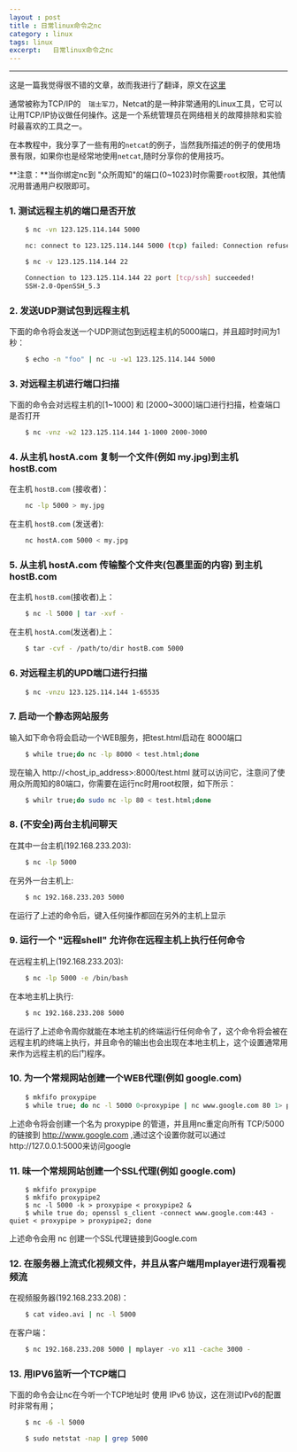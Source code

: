 ```yaml
---
layout : post
title : 日常linux命令之nc
category : linux
tags: linux
excerpt:   日常linux命令之nc
---
```



******

这是一篇我觉得很不错的文章，故而我进行了翻译，原文在[这里](http://xmodulo.com/useful-netcat-examples-linux.html)

<!-- more -->

通常被称为TCP/IP的　`瑞士军刀`，Netcat的是一种非常通用的Linux工具，它可以让用TCP/IP协议做任何操作。这是一个系统管理员在网络相关的故障排除和实验时最喜欢的工具之一。

在本教程中，我分享了一些有用的`netcat`的例子，当然我所描述的例子的使用场景有限，如果你也是经常地使用`netcat`,随时分享你的使用技巧。

**注意：**当你绑定nc到 "众所周知"的端口(0~1023)时你需要`root`权限，其他情况用普通用户权限即可。


### 1. 测试远程主机的端口是否开放

```sh
	$ nc -vn 123.125.114.144 5000

	nc: connect to 123.125.114.144 5000 (tcp) failed: Connection refused
```

```sh
	$ nc -v 123.125.114.144 22

	Connection to 123.125.114.144 22 port [tcp/ssh] succeeded!
	SSH-2.0-OpenSSH_5.3
```

### 2. 发送UDP测试包到远程主机

下面的命令将会发送一个UDP测试包到远程主机的5000端口，并且超时时间为1秒：

```sh
	$ echo -n "foo" | nc -u -w1 123.125.114.144 5000
```

### 3. 对远程主机进行端口扫描

下面的命令会对远程主机的[1~1000] 和 [2000~3000]端口进行扫描，检查端口是否打开

```sh
	$ nc -vnz -w2 123.125.114.144 1-1000 2000-3000
```

### 4. 从主机 hostA.com 复制一个文件(例如 my.jpg)到主机 hostB.com

在主机 `hostB.com` (接收者)：

```sh
	nc -lp 5000 > my.jpg
```

在主机 `hostB.com` (发送者):

```sh
	nc hostA.com 5000 < my.jpg
```

### 5. 从主机 hostA.com 传输整个文件夹(包裹里面的内容) 到主机 hostB.com

在主机 `hostB.com`(接收者)上：

```sh
	$ nc -l 5000 | tar -xvf -
```

在主机 `hostA.com`(发送者)上：

```sh
	$ tar -cvf - /path/to/dir hostB.com 5000
```

### 6. 对远程主机的UPD端口进行扫描

```sh
	$ nc -vnzu 123.125.114.144 1-65535
```

### 7. 启动一个静态网站服务

输入如下命令将会启动一个WEB服务，把test.html启动在 8000端口

```sh
	$ while true;do nc -lp 8000 < test.html;done
```

现在输入 http://<host_ip_address>:8000/test.html 就可以访问它，注意问了使用众所周知的80端口，你需要在运行nc时用root权限，如下所示：

```sh
	$ whilr true;do sudo nc -lp 80 < test.html;done
```

### 8. (不安全)两台主机间聊天

在其中一台主机(192.168.233.203):

```sh
	$ nc -lp 5000
```

在另外一台主机上:

```sh
	$ nc 192.168.233.203 5000
```

在运行了上述的命令后，键入任何操作都回在另外的主机上显示

### 9. 运行一个 "远程shell" 允许你在远程主机上执行任何命令

在远程主机上(192.168.233.203):

```sh
	$ nc -lp 5000 -e /bin/bash
```

在本地主机上执行:

```sh
	$ nc 192.168.233.208 5000
```

在运行了上述命令周你就能在本地主机的终端运行任何命令了，这个命令将会被在远程主机的终端上执行，并且命令的输出也会出现在本地主机上，这个设置通常用来作为远程主机的后门程序。

### 10. 为一个常规网站创建一个WEB代理(例如 google.com)

```sh
	$ mkfifo proxypipe
	$ while true; do nc -l 5000 0<proxypipe | nc www.google.com 80 1> proxypipe; done
```

上述命令将会创建一个名为 proxypipe 的管道，并且用nc重定向所有 TCP/5000 的链接到 http://www.google.com ,通过这个设置你就可以通过http://127.0.0.1:5000来访问google


### 11. 味一个常规网站创建一个SSL代理(例如 google.com)

```
	$ mkfifo proxypipe
	$ mkfifo proxypipe2
	$ nc -l 5000 -k > proxypipe < proxypipe2 &
	$ while true do; openssl s_client -connect www.google.com:443 -quiet < proxypipe > proxypipe2; done
```

上述命令会用 nc 创建一个SSL代理链接到Google.com

### 12. 在服务器上流式化视频文件，并且从客户端用mplayer进行观看视频流

在视频服务器(192.168.233.208)：

```sh
	$ cat video.avi | nc -l 5000
```

在客户端：

```sh
	$ nc 192.168.233.208 5000 | mplayer -vo x11 -cache 3000 -
```

### 13. 用IPV6监听一个TCP端口

下面的命令会让nc在今听一个TCP地址时 使用 IPv6 协议，这在测试IPv6的配置时非常有用；


```sh
	$ nc -6 -l 5000
```

```sh
	$ sudo netstat -nap | grep 5000
```

